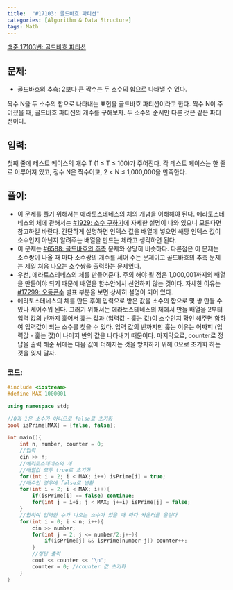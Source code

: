 ```yaml
---
title:  "#17103: 골드바흐 파티션"
categories: [Algorithm & Data Structure]
tags: Math
---
```


[백준 17103번: 골드바흐 파티션](https://www.acmicpc.net/problem/17103)

## 문제:

- 골드바흐의 추측: 2보다 큰 짝수는 두 소수의 합으로 나타낼 수 있다.

짝수 N을 두 소수의 합으로 나타내는 표현을 골드바흐 파티션이라고 한다. 짝수 N이 주어졌을 때, 골드바흐 파티션의 개수를 구해보자. 두 소수의 순서만 다른 것은 같은 파티션이다.

## 입력:

첫째 줄에 테스트 케이스의 개수 T (1 ≤ T ≤ 100)가 주어진다. 각 테스트 케이스는 한 줄로 이루어져 있고, 정수 N은 짝수이고, 2 < N ≤ 1,000,000을 만족한다.

## 풀이:

- 이 문제를 풀기 위해서는 에라토스테네스의 체의 개념을 이해해야 된다. 에라토스테네스의 체에 관해서는 [#1929: 소수 구하기](/algorithm%20&%20data%20structure/1929-소수-구하기/)에 자세한 설명이 나와 있으니 모른다면 참고하길 바란다. 간단하게 설명하면 인덱스 값을 배열에 넣으면 해당 인덱스 값이 소수인지 아닌지 알려주는 배열을 만드는 체라고 생각하면 된다.
- 이 문제는 [#6588: 골드바흐의 추측](/algorithm%20&%20data%20structure/6588-골드바흐의-추측/) 문제와 상당히 비슷하다. 다른점은 이 문제는 소수쌍이 나올 때 마다 소수쌍의 개수를 세어 주는 문제이고 골드바흐의 추측 문제는 제일 처음 나오는 소수쌍을 출력하는 문제였다.
- 우선, 에라토스테네스의 체를 만들어준다. 주의 해야 될 점은 1,000,001까지의 배열을 만들어야 되기 때문에 배열을 함수안에서 선언하지 않는 것이다. 자세한 이유는 [#17299: 오등큰수](/algorithm%20&%20data%20structure/17299-오등큰수/) 별표 부분을 보면 상세히 설명이 되어 있다.
- 에라토스테네스의 체를 만든 후에 입력으로 받은 값을 소수의 합으로 몇 쌍 만들 수 있나 세어주워 된다. 그러기 위해서는 에라토스테네스의 체에서 만들 배열을 2부터 입력 값의 반까지 훑어서 훑는 값과 (입력값 - 훑는 값)이 소수인지 확인 해주면 합하여 입력값이 되는 소수를 찾을 수 있다. 입력 값의 반까지만 훑는 이유는 어짜피 (입력값 - 훑는 값)이 나머지 반의 값을 나타내기 때문이다. 마지막으로, counter로 정답을 출력 해준 뒤에는 다음 값에 더해지는 것을 방지하기 위해 0으로 초기화 하는 것을 잊지 말자.

### 코드:

```cpp
#include <iostream>
#define MAX 1000001

using namespace std;

//0과 1은 소수가 아니므로 false로 초기화 
bool isPrime[MAX] = {false, false};

int main(){
	int n, number, counter = 0;
	//입력 
	cin >> n;
	//에라토스테네스의 체
	//배열값 모두 true로 초기화 
	for(int i = 2; i < MAX; i++) isPrime[i] = true;
	//배수인 경우에 false로 변환 
	for(int i = 2; i < MAX; i++){
		if(isPrime[i] == false) continue;
		for(int j = i+i; j < MAX; j+=i) isPrime[j] = false;
	}
	//합하여 입력한 수가 나오는 소수가 있을 때 마다 카운터를 올린다 
	for(int i = 0; i < n; i++){
		cin >> number;
		for(int j = 2; j <= number/2;j++){
			if(isPrime[j] && isPrime[number-j]) counter++;
		}
		//정답 출력 
		cout << counter << '\n';
		counter = 0; //counter 값 초기화 
	}
}
```
